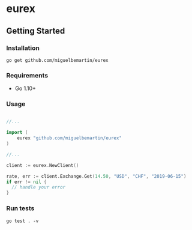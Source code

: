 # eurex

## Getting Started

### Installation

```
go get github.com/miguelbemartin/eurex
```

### Requirements

- Go 1.10+

### Usage

```go

//...

import (
	eurex "github.com/miguelbemartin/eurex"
)

//...

client := eurex.NewClient()

rate, err := client.Exchange.Get(14.50, "USD", "CHF", "2019-06-15")
if err != nil {
  // handle your error
}
```

### Run tests

```
go test . -v
```
